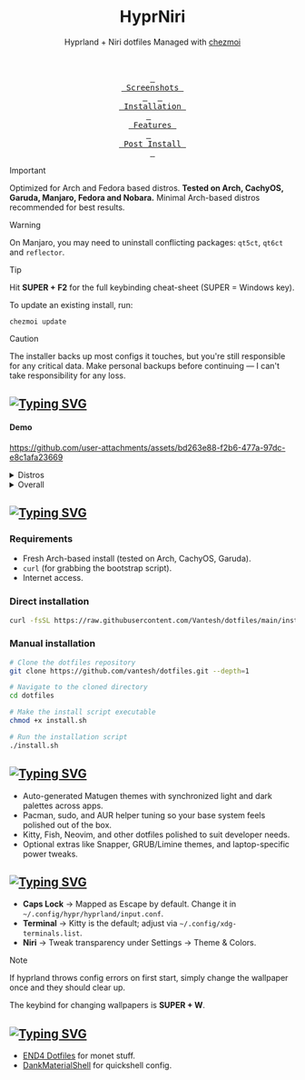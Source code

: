 <h1 align="center">HyprNiri</h1>
<p align="center">Hyprland + Niri dotfiles Managed with <a href="https://github.com/twpayne/chezmoi">chezmoi</a></p>

<p align="center">
	<br><br>
	<a href="#screenshots"><kbd> <br> Screenshots <br> </kbd></a>&ensp;&ensp;
	<a href="#installation"><kbd> <br> Installation <br> </kbd></a>&ensp;&ensp;
	<a href="#features"><kbd> <br> Features <br> </kbd></a>&ensp;&ensp;
	<a href="#post-install"><kbd> <br> Post Install <br> </kbd></a>
</p>

> [!IMPORTANT]
> Optimized for Arch and Fedora based distros.
> **Tested on Arch, CachyOS, Garuda, Manjaro, Fedora and Nobara.**
> Minimal Arch-based distros recommended for best results.

> [!WARNING]
> On Manjaro, you may need to uninstall conflicting packages: `qt5ct`, `qt6ct` and `reflector`.

> [!TIP]
> Hit **SUPER + F2** for the full keybinding cheat-sheet (SUPER = Windows key).
>
> To update an existing install, run:
>
> ```
> chezmoi update
> ```

> [!CAUTION]
> The installer backs up most configs it touches, but you're still responsible for any critical data. Make personal backups before continuing — I can't take responsibility for any loss.

<a id="screenshots"></a>

## [![Typing SVG](https://readme-typing-svg.herokuapp.com?font=JetBrains+Mono&pause=1000&color=84D2E7&width=435&lines=Preview)](https://git.io/typing-svg)

#### Demo

https://github.com/user-attachments/assets/bd263e88-f2b6-477a-97dc-e8c1afa23669

<details close>
<summary>Distros</summary>
<p align="center">
<img aligh="center" width="49%" src="https://github.com/user-attachments/assets/1afa6f23-86c7-4528-bca9-f0fef1956148" />
<img aligh="center" width="49%" src="https://github.com/user-attachments/assets/074f625a-da26-481d-89ce-059f4097ef81" /> <br>

<img aligh="center" width="49%" src="https://github.com/user-attachments/assets/e9bb5d28-6a90-4169-a5d8-6ea30a3a82bf" />
<img aligh="center" width="49%" src="https://github.com/user-attachments/assets/9d13c1c0-c251-482e-822b-d0d027d79df4" />

<img aligh="center" width="49%" src="https://github.com/user-attachments/assets/a224b5bf-642f-4f23-b7d1-353e795af106" />
<img aligh="center" width="49%" src="https://github.com/user-attachments/assets/286cde9f-05ff-4eec-a8f2-3caac84aa581" />
</p><br>
</details>

<details close>
<summary>Overall</summary>
<p align="center">
<img aligh="center" width="49%" alt="Image" src="https://github.com/user-attachments/assets/3e8f1692-a216-4f7d-beb1-fa5c12388cf6" />

<img aligh="center" width="49%" alt="Image" src="https://github.com/user-attachments/assets/a15b55ca-2017-403d-9eea-9a87f3b2a654" />

<img aligh="center" width="49%" alt="Image" src="https://github.com/user-attachments/assets/d3be0e12-8798-4ede-949b-e15fe3cf0762" />

<img aligh="center" width="49%" alt="Image" src="https://github.com/user-attachments/assets/69c53c38-0a6c-45db-9f5b-070f5c7117b3" />

<img aligh="center" width="49%" alt="Image" src="https://github.com/user-attachments/assets/17a301e1-1f64-48eb-b053-d7baf2634830" />

<img aligh="center" width="49%" alt="Image" src="https://github.com/user-attachments/assets/190724a6-ac40-4e2d-8fb0-6b0349166ea8" />

<img aligh="center" width="49%" alt="Image" src="https://github.com/user-attachments/assets/304c5803-05ec-4036-8fc8-f2cba922f56b" />

<img aligh="center" width="49%" alt="Image" src="https://github.com/user-attachments/assets/a3c36b91-b11d-4b54-9200-3384daee3544" />

<img aligh="center" width="49%" alt="Image" src="https://github.com/user-attachments/assets/e21a6d4d-f885-4eab-842d-e178f580c2d9" />

<img aligh="center" width="49%" alt="Image" src="https://github.com/user-attachments/assets/34511907-02ce-461f-a83e-c44478e45d4f" />
</p><br>
</details>

<a id="installation"></a>

## [![Typing SVG](https://readme-typing-svg.herokuapp.com?font=JetBrains+Mono&pause=1000&color=84D2E7&width=435&lines=Installation)](https://git.io/typing-svg)

### Requirements

- Fresh Arch-based install (tested on Arch, CachyOS, Garuda).
- `curl` (for grabbing the bootstrap script).
- Internet access.

### Direct installation

```bash
curl -fsSL https://raw.githubusercontent.com/Vantesh/dotfiles/main/install.sh | bash
```

### Manual installation

```bash
# Clone the dotfiles repository
git clone https://github.com/vantesh/dotfiles.git --depth=1

# Navigate to the cloned directory
cd dotfiles

# Make the install script executable
chmod +x install.sh

# Run the installation script
./install.sh
```

<a id="features"></a>

## [![Typing SVG](https://readme-typing-svg.herokuapp.com?font=JetBrains+Mono&pause=1000&color=84D2E7&width=435&lines=Features)](https://git.io/typing-svg)

- Auto-generated Matugen themes with synchronized light and dark palettes across apps.
- Pacman, sudo, and AUR helper tuning so your base system feels polished out of the box.
- Kitty, Fish, Neovim, and other dotfiles polished to suit developer needs.
- Optional extras like Snapper, GRUB/Limine themes, and laptop-specific power tweaks.

<a id="post-install"></a>

## [![Typing SVG](https://readme-typing-svg.herokuapp.com?font=JetBrains+Mono&pause=1000&color=84D2E7&width=435&lines=Post-install+notes)](https://git.io/typing-svg)

- **Caps Lock** → Mapped as Escape by default. Change it in `~/.config/hypr/hyprland/input.conf`.
- **Terminal** → Kitty is the default; adjust via `~/.config/xdg-terminals.list`.
- **Niri** → Tweak transparency under Settings → Theme & Colors.

> [!NOTE]
> If hyprland throws config errors on first start, simply change the wallpaper once and they should clear up.
>
> The keybind for changing wallpapers is **SUPER + W**.

<a id="credits"></a>

## [![Typing SVG](https://readme-typing-svg.herokuapp.com?font=JetBrains+Mono&pause=1000&color=84D2E7&width=435&lines=Credits)](https://git.io/typing-svg)

- [END4 Dotfiles](https://github.com/end-4/dots-hyprland) for monet stuff.
- [DankMaterialShell](https://github.com/AvengeMedia/DankMaterialShell) for quickshell config.
